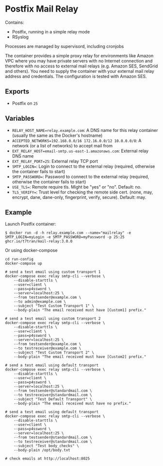 Postfix Mail Relay
======================

Contains:

* Postfix, running in a simple relay mode
* RSyslog

Processes are managed by supervisord, including cronjobs

The container provides a simple proxy relay for environments like Amazon VPC where you may have private servers with no Internet connection
and therefore with no access to external mail relays (e.g. Amazon SES, SendGrid and others). You need to supply the container with your 
external mail relay address and credentials. The configuration is tested with Amazon SES.


Exports
-------

* Postfix on `25`

Variables
---------

* `RELAY_HOST_NAME=relay.example.com`: A DNS name for this relay container (usually the same as the Docker's hostname)
* `ACCEPTED_NETWORKS=192.168.0.0/16 172.16.0.0/12 10.0.0.0/8`: A network (or a list of networks) to accept mail from
* `EXT_RELAY_HOST=email-smtp.us-east-1.amazonaws.com`: External relay DNS name
* `EXT_RELAY_PORT=25`: External relay TCP port
* `SMTP_LOGIN=`: Login to connect to the external relay (required, otherwise the container fails to start)
* `SMTP_PASSWORD=`: Password to connect to the external relay (required, otherwise the container fails to start)
* `USE_TLS=`: Remote require tls. Might be "yes" or "no". Default: no.
* `TLS_VERIFY=`: Trust level for checking the remote side cert. (none, may, encrypt, dane, dane-only, fingerprint, verify, secure). Default: may.

Example
-------

Launch Postfix container:

    $ docker run -d -h relay.example.com --name="mailrelay" -e SMTP_LOGIN=myLogin -e SMTP_PASSWORD=myPassword -p 25:25 ghcr.io/t7tran/mail-relay:3.0.0

Or using docker-compose

```
cd run-config
docker-compose up

# send a test email using custom transport 1
docker-compose exec relay smtp-cli --verbose \
    --disable-starttls \
    --user=client \
    --pass=p4ssword \
    --server=localhost:25 \
    --from testsender@example.com \
    --to admin@example.com \
    --subject "Test Custom Transport 1" \
    --body-plain "The email received must have [Custom1] prefix."

# send a test email using custom transport 2
docker-compose exec relay smtp-cli --verbose \
    --disable-starttls \
    --user=client \
    --pass=p4ssword \
    --server=localhost:25 \
    --from testsender@example.com \
    --to testreceiver@example.com \
    --subject "Test Custom Transport 2" \
    --body-plain "The email received must have [Custom2] prefix."

# send a test email using default transport
docker-compose exec relay smtp-cli --verbose \
    --disable-starttls \
    --user=client \
    --pass=p4ssword \
    --server=localhost:25 \
    --from testsender@standardmail.com \
    --to testreceiver@standardmail.com \
    --subject "Test Default Transport" \
    --body-plain "The email received must have no prefix."

# send a test email using default transport
docker-compose exec relay smtp-cli --verbose \
    --disable-starttls \
    --user=client \
    --pass=p4ssword \
    --server=localhost:25 \
    --from testsender@standardmail.com \
    --to testreceiver@standardmail.com \
    --subject "Test body_checks" \
    --body-plain /opt/body.txt

# check emails at http://localhost:8025

```